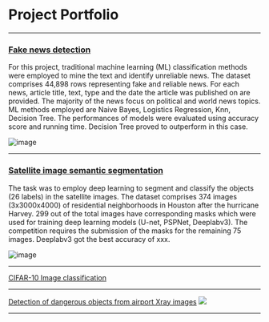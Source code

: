 # Project Portfolio

---

### **[Fake news detection](https://github.com/nguyen-nhat-mai/fake-news-detection)**

For this project, traditional machine learning (ML) classification methods were employed to mine the text and identify unreliable news. The dataset comprises 44,898 rows representing fake and reliable news. For each news, article title, text, type and the date the article was published on are provided. The majority of the news focus on political and world news topics. ML methods employed are Naive Bayes, Logistics Regression, Knn, Decision Tree. The performances of models were evaluated using accuracy score and running time. Decision Tree proved to outperform in this case.

![image](https://user-images.githubusercontent.com/85484281/213877316-300a49da-d577-451c-9e0c-5634a601071e.png)

---
### **[Satellite image semantic segmentation](https://github.com/nguyen-nhat-mai/satellite-image-semantic-segmentation)**

The task was to employ deep learning to segment and classify the objects (26 labels) in the satellite images. The dataset comprises 374 images (3x3000x4000) of residential neighborhoods in Houston after the hurricane Harvey. 299 out of the total images have corresponding masks which were used for training deep learning models (U-net, PSPNet, Deeplabv3). The competition requires the submission of the masks for the remaining 75 images. Deeplabv3 got the best accuracy of xxx.

![image](https://user-images.githubusercontent.com/85484281/213876409-8e158324-9f81-4715-927e-f6d4ef8e3f46.png)

---
[CIFAR-10 Image classification](https://github.com/nguyen-nhat-mai/CIFAR-10-image_classification)


---
[Detection of dangerous objects from airport Xray images](http://example.com/)
<img src="images/dummy_thumbnail.jpg?raw=true"/>

---

